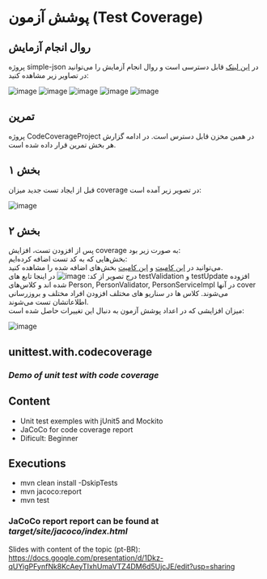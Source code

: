 # پوشش آزمون (Test Coverage)
## روال انجام آزمایش
پروژه simple-json در [این لینک](https://github.com/seyyedAlirezaGhazanfari/json-simple) قابل دسترسی است و روال انجام آزمایش را ‌می‌توانید در تصاویر زیر مشاهده کنید:

![image](https://github.com/seyyedAlirezaGhazanfari/CodeCoverageProject/assets/56260232/d3424af1-e2c9-4aed-b2d3-2fbe73658898)
![image](https://github.com/seyyedAlirezaGhazanfari/CodeCoverageProject/assets/56260232/3b7882e1-9cc6-4fbc-85ad-9ae4eba6bf71)
![image](https://github.com/seyyedAlirezaGhazanfari/CodeCoverageProject/assets/56260232/665cb81d-dbf7-4a58-922a-667649c1ce22)
![image](https://github.com/seyyedAlirezaGhazanfari/CodeCoverageProject/assets/56260232/7eebe37d-2f1f-482d-bcdf-63fda6db7323)
![image](https://github.com/seyyedAlirezaGhazanfari/CodeCoverageProject/assets/56260232/3d90965c-ea61-400c-8864-d5268fa74fd4)

## تمرین
پروژه CodeCoverageProject در همین مخزن قابل دسترس است. در ادامه گزارش هر بخش تمرین قرار داده شده است.
## بخش ۱
قبل از ایجاد تست جدید میزان coverage در تصویر زیر آمده است:

![image](https://github.com/seyyedAlirezaGhazanfari/CodeCoverageProject/assets/56260232/e7c27e23-1168-4526-96b9-703176b1c2e6)

## بخش ۲
پس از افزودن تست، افزایش coverage به صورت زیر بود:<br/>
بخش‌هایی که به کد تست اضافه کرده‌ایم:<br/>
می‌توانید در [این کامیت](https://github.com/seyyedAlirezaGhazanfari/CodeCoverageProject/commit/26ce0a926565d69200fe85eb68114a33bfce76a7) و [این کامیت](https://github.com/seyyedAlirezaGhazanfari/CodeCoverageProject/commit/5ac2a5596cce3c0376bf1941c0e592d6357e4ba9) بخش‌های اضافه شده را مشاهده کنید.<br/>
درج تصویر از کد:
![image](https://github.com/seyyedAlirezaGhazanfari/CodeCoverageProject/assets/56260232/56e7bb6a-d768-4eb0-a37b-3e8b0421b14c)
در اینجا تابع های testValidation و testUpdate افزوده شده اند و کلاس‌های Person, PersonValidator, PersonServiceImpl در آنها cover می‌شوند. کلاس ها در سناریو های مختلف افزودن افراد مختلف و بروزرسانی اطلاعاتشان تست می‌شوند.<br/> 
میزان افزایشی که در اعداد پوشش آزمون به دنبال این تغییرات حاصل شده است:

![image](https://github.com/seyyedAlirezaGhazanfari/CodeCoverageProject/assets/56260232/6c2c34f2-e9bc-4433-8bae-f8c1c04f10f9)



## unittest.with.codecoverage
### _Demo of unit test with code coverage_

## Content
- Unit test exemples with jUnit5 and Mockito
- JaCoCo for code coverage report
- Dificult: Beginner

## Executions
- mvn clean install -DskipTests
- mvn jacoco:report
- mvn test

### JaCoCo report report can be found at _target/site/jacoco/index.html_

Slides with content of the topic (pt-BR):<br> https://docs.google.com/presentation/d/1Dkz-qUYigPFynfNk8KcAeyTIxhUmaVTZ4DM6d5UjcJE/edit?usp=sharing

